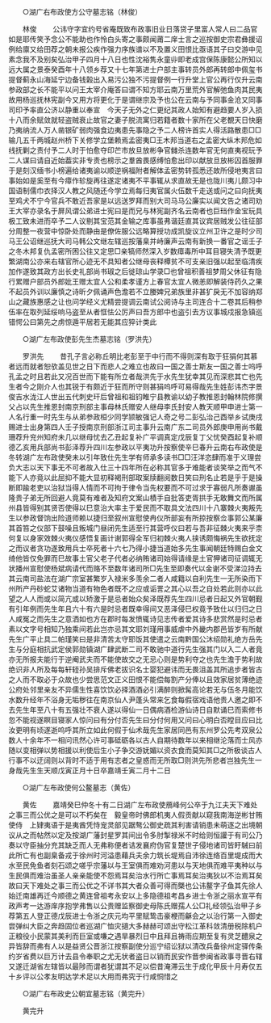 <!-- { "loadSidebar": true } -->
　　○湖广右布政使方公守墓志铭（林俊） 

　　林俊 
　　公讳守字宜约号省庵既致布政事旧业日落贷子里富人常人曰二品官如是耶传笑予念公不能助也作怜白头寄之事颇闻莆二庠士言之巡按御史宗君彝援诏例给廪又给田荐之朝未报公疾作强力序族谱以不及置义田恨比亟语其子曰交游中见素念我不及别矣弘治甲子四月十八日也性沈裕隽永童丱即老成宫保陈康懿公所知以远大属之景泰癸酉年十八领乡荐又十七年第进士户部主事转员外郎再转郎中佩玺书提督蓟永山海延宁边备钱榖出入易污公独不污提督例一行升堂上官公再行仅升云南参政部之长不能平以问王太宰介庵答曰谓不知方耶云南万里荒外官解弛鱼肉其民夷故用杨巡抚林宪副今又用方将更化于是谓继宗及予也公在云南与予同事金沧又同事司印予率直公济以静重以奉宣　今天子无外之仁更纪其政人始知有避趋要人岁入损十八而余赋敛就轻盗贼衰止故官之妻子脱流寓归若籍者数十家所在父老覩天日快磨乃夷纳流人万人凿银矿弱肉强食边夷患先事隐之予二人榜许首实人得活路散患□□输几五千两城赵州桥下关修学立堡赖焉孟密夷□王木邦当道右之孟密大纵木邦危如线抚剿之责付予二人时于怕愈夺印芒市放旦放彬争官雠杀连数年官无何直夷视玩予二人谋曰请自近始葢实非专责也榜示之羣酋畏感缚怕愈出印以献放旦放彬囚首服罪于是刻汉缅书小榜遍给诸夷谕以顺逆祸福附者解体孟密势转孤悉还故所侵地夷言曰事始如是奚至有今瘴作轸旋再往遂定诸夷不平事辄从求直故无是也陇川夷儿颇习中国语制儒巾衣择汉人教之风随还今学立焉每归夷官属火伍数千走送或问之曰向抚夷至鸡犬不宁今官兵不敢近吾家是以远送罗拜而别大司马马公廉实以闻文告之诸司劝王大宰亦录名于屏风谓公弟进士宪曰是而兄与林宪副齐名云南者也巨珰作金宝玩具极工致未进而卒予二人议剔其宝范其金输之库事虽弗谐廷直其议宾居贼发公往征部分周整一夜营中惊卧处而静由是僚佐服公远略算授功成凯旋议立州卫许之是时少司马王公诏继巡抚大司马韩公文继左辖巡按藩臬并峙廉声云南有新换一番官之谣壬子之冬木邦复仇孟密所困公往又定思□亲犒师然深入岁数瘴毒所中耳目寝失清予既更繁湖南公亦来右辖官所心迹无不具知者公继母丧释橝贫不可支亲旧强以起至临清疾加作遂致其政方出长史礼部尚书琡之后徙琼山学录□也曾祖积善祖梦周父休征有隐行累赠户部员外郎妣王赠太宜人公和柔孝谨方上春官太宜人微恙即解装侍药久之果不起员外训以廉慎之诗昕夕佩诵声色澹若不立媵婢兄弟族里非甚犷戾无不加容纳郑山之藏族惠感之让也问学经义尤精尝提调云南试公阅诗与主司连合十二卷其后稍参伍率在取列延绥响马盗至从者恇怯公厉声曰吾方郎中也盗引去方议事城戍报急镇巡错愕公曰第先之虏惊遁平居若无能其应猝计类此 

　　○湖广左布政使彭先生杰墓志铭（罗洪先） 

　　罗洪先 
　　昔孔子言必称丘明比老彭至于中行而不得则深有取于狂狷何其慕者远而就者恕欤盖见世之日下而悲人之难立也故曰一国之善士斯友一国之善士呜呼孔孟之时且若此又况百世而下能有所立者哉洪先于水先生犹幸其见而深悲其亡也先生者今之刚介人也其锐于有颇近于狂而所守则甚狷呜呼可易得哉先生姓彭讳杰字景俊吉水泷江人世出五代刺史玕后曾祖和祖钧睢宁县教谕以幼子教推恩封翰林院修撰父占以先生推恩封南京刑部主事母林氏赠安人继母李氏封安人教天顺甲申进士第一人名行重一时先生与从弟参政桓少同学颕敏强记人奇之号二彭弘治己酉举乡试庚戌赐进士出身第四人壬子授南京刑部浙江司主事升云南广东二司员外郎庚申用尚书戴珊荐升兖州知府未几以继母忧去乙丑起复补广平调真定戊辰复丁父忧癸酉起复补顺德乙亥用兵部尚书彭泽荐升四川左参政以平夷功升按察使辛巳春升云南右布政使是冬转湖广左布政使癸未以引年致仕先生学有师承多读书□□汪洋恣肆而准于义理尝负大志以天下事无不可者故入仕三十四年所在必称其官多于难能者谈笑举之而气不能下人亦竟以此屈抑不能大显初释褐刑部取案牍翻阅数日笑曰刑名止若是乎于是操断即踰老吏以治狱当得人情而不可拘于律令当先权要而不可过求于寡弱凡所奏谳虽隆贵子弟无所回避人竟莫有难者及知府文案山樍手自批答吏胥拱手无敢舞文而所属州县皆得别其贤否使得以巳意治大率主于爱民而不取具文法四川十八寨棘火夷叛先生以参政督饷出险道师赖以捷归至叙州宣慰使冉仪所部妄有所掠按察佥事郭公某廉其首笞之仪部下鼓噪且叛城门昼闭先生适至行其营呼仪曰若与吾非征棘火夷来乎柰何复以身家效棘火夷仪感悟复画计谢郭得全军归初棘火夷人挟诱颇悔祸先生欲抚定之而议者贪功遂致用兵士卒死者十六七乃得小捷当道始多先生事闻朝廷特赐白金文绮他皆仅免罪而巳故事土官父老子代者必纳贿诸司始得请缘是土官狎诸司征调辄无状播州宣慰使杨斌病请代而赂不至数年诸司所□先生至即奏代以金谢不受涕泣持去其云南司盐法在湖广宗室甚繁岁入禄米多羡余二者人咸籍以自利先生一无所染而下州所产丹砂蛇艾诸物当道有物色者既不之应或诟詈之其心以吾之自处若此则亦以此望之人人而或以简亢或以矫激于是忌者始众矣泽既荐先生四川忌者日起又外官朝觐有引年例而先生年且六十有六是时忌者既幸得间又恶泽侵巳权竟予致仕以归归之日人咸冤之而先生之意洒如也方在郡时每发愤辄诗见志传者爱其诗多悲赏然是时忌者素以文字号相知乃独乘间若此岂亦忌其文耶刘瑾用事威虐中外畿内郡邑皆岁有所献先生广平止具二帕瑾笑曰是非清苦太守耶饭其使遣之云南黔国公沐绍勋礼绝方岳先生与分庭相抗武定侯郭勋镇湖广肆武断二司不敢驰中道行先生强其门以入二人者竟亦无所报夫能行于逆阉武夫而不能使故交之无忌心则是势利夺之也先生澹于势利故绝识非人所及每每轩轾孙吴排斥佛老拔识名士婴犯避讳而无畏沮盖其所追步者皆古之人而不取必于众故也少尝思范文正义田恨不能偿每割产分俸以且效家居贫薄绝迹公府处邻里亲友不异儒生性喜饮饮必择酒酒必引满醉则掀髯高论若无与伍冬月能饮水数升经年不浴身无垢秽往在南京仙人尹蓬头常来乞食每假宿戏语他贵人邀之即不去先生年至八十有五强壮不衰人遂以得仙一日偶病酒检游仙诗日自默诵巳而索修书忽不能视遂瞑目寝家人惊问曰有分付否先生曰分付何用又问曰心明白否瞠目应曰比汝更明有顷遂逝呜呼其所立如此何假于仙术哉先生家居同邑有东州罗公先考双泉公数人十余年不一相问讯然心许可事砥砺各以古人自期待数年以来相继沦落而士风亦随以变相弹以势相援以利使后生小子争交游妩媚以资衣食而莫知其□之所极谈古人行事不以迂阔则以背时不适于用有志者之皇惑而无所取□则洪先所悲者岂独先生一身哉先生生天顺戊寅正月十日卒嘉靖壬寅二月十二日 

　　○湖广左布政使何公鳌墓志（黄佐） 

　　黄佐 
　　嘉靖癸巳仲冬十有二日湖广左布政使鴈峰何公卒于九江夫天下难处之事三而公优之是可以不朽矣在　毅皇帝时佛郎机夷人假贡献以窥我南海逆彬甘贿使侍　上肄夷语于是夷酋凭恃宠灵部见踞骜公御史疏其利害请销患未萌逐之出境朝议从之而帖然以定及按湖广藩封星罗其间出令多肘掣禄米不时给则恒讙于有司公乃奏以守臣抽分充其缺乏而人无弗称便者诘发襄府伪官复楚世子侵地诸司皆盱駴曰前此所亡有也副臬备戎于徐州时河溢患藉兵夫余力筑长堤焉自沛徐连络百里堤成而大水至民免鱼者刻石颂之嗟乎宗藩以与王室俱而难劝河患以与天地俱而难平夷种以与生民俱而难治虽圣人亲亲能使不怨焉耳矣治水行所亡事焉耳矣治夷狄以不治焉耳矣故曰天下难处之事三而公优之不详书其大者众善可得而槩也公讳鳌字子鱼其先徐人始迁南雄再迁今顺德之黄连曾祖考永安以上多隐德祖考昌乡进士令浙之丽水宣平有政声考一达游庠序抱学弗售以公贵赠监察御史母陈氏赠孺人公□礼经领弘治甲子乡荐第五人登正德戊辰进士令浙之庆元均平里赋鸷击豪楩而龢会之以治行第一入御史尝弹纠大臣之奔趋固位者巡湖广恤灾擿大多赫赫可颂出守松江革科敛清册税除机户正粮役小民蒙其美利而巨室或嗛之遇旱暴烈日中且拜且祷雨应期至复有灵芝醴泉之异皆辞而弗有人以是益贤公晋浙江按察副使分巡宁绍讼狱以清改兵备徐州定驿传条约岁省费以巨万计去县令奉职之尤无状者盗日以销而民安作晋参闽省政事寻晋右辖又遂迁湖省左辖皆以最陟而谓者犹谓其不足以偿昔淹滞云生于成化甲辰十月寿仅五十乡评以公孝友明达学术足以大用而弗究于行咸恫惜之 

　　○湖广右布政史公朝宜墓志铭（黄完升） 

　　黄完升 
